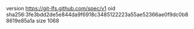 version https://git-lfs.github.com/spec/v1
oid sha256:3fe3bdd2de5e844da9f6918c3485122223a55ae52366ae0f9dc0b88619e85a1a
size 1068
